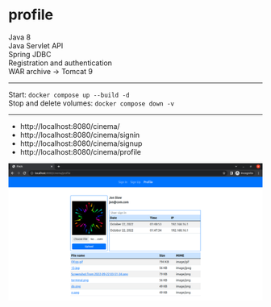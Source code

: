 # profile
Java 8  
Java Servlet API  
Spring JDBC  
Registration and authentication  
WAR archive -> Tomcat 9  

---

Start: `docker compose up --build -d`  
Stop and delete volumes: `docker compose down -v`  

---

- http://localhost:8080/cinema/
- http://localhost:8080/cinema/signin
- http://localhost:8080/cinema/signup
- http://localhost:8080/cinema/profile

![terminal](https://github.com/hyoghurt/profile/raw/master/terminal.png)
